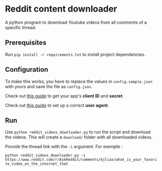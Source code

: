 # Reddit content downloader

A python program to download Youtube videos from all comments of a specific thread.

## Prerequisites

Run `pip install -r requirements.txt` to install project dependencies.

## Configuration

To make this works, you have to replace the values in `config.sample.json` with yours and save the file as `config.json`.

Check out [this guide](https://github.com/reddit-archive/reddit/wiki/OAuth2-Quick-Start-Example#first-steps) to get your app's **client ID** and **secret**. 

Check out [this guide](https://github.com/reddit-archive/reddit/wiki/API#rules) to set up a correct **user agent**.

## Run

Use `python reddit_videos_downloader.py` to run the script and download the videos. This will create a `download/` folder with all downloaded videos.

Provide the thread link with the `-i` argument. For exemple :

`python reddit_videos_downloader.py -i https://www.reddit.com/r/AskReddit/comments/bjliax/what_is_your_favorite_video_on_the_internet_that`
